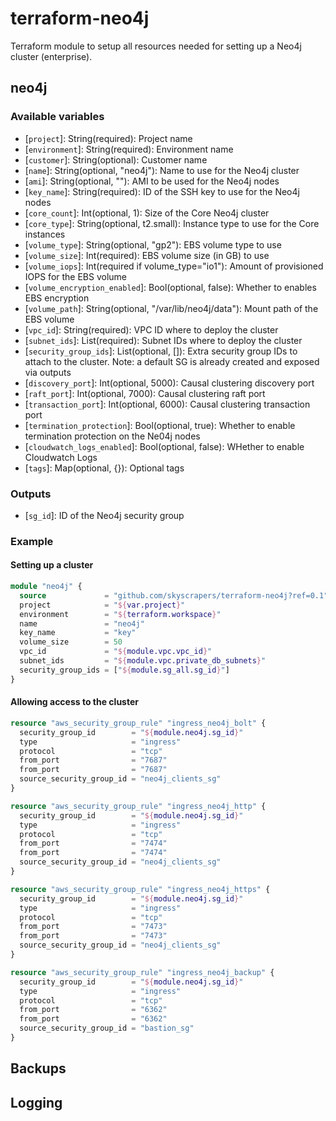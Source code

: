# terraform-neo4j

Terraform module to setup all resources needed for setting up a Neo4j cluster (enterprise).

## neo4j

### Available variables

* [`project`]: String(required): Project name
* [`environment`]: String(required): Environment name
* [`customer`]: String(optional): Customer name
* [`name`]: String(optional, \"neo4j\"): Name to use for the Neo4j cluster
* [`ami`]: String(optional, \"\"): AMI to be used for the Neo4j nodes
* [`key_name`]: String(required): ID of the SSH key to use for the Neo4j nodes
* [`core_count`]: Int(optional, 1): Size of the Core Neo4j cluster
* [`core_type`]: String(optional, t2.small): Instance type to use for the Core instances
* [`volume_type`]: String(optional, \"gp2\"): EBS volume type to use
* [`volume_size`]: Int(required): EBS volume size (in GB) to use
* [`volume_iops`]: Int(required if volume_type=\"io1\"): Amount of provisioned IOPS for the EBS volume
* [`volume_encryption_enabled`]: Bool(optional, false): Whether to enables EBS encryption
* [`volume_path`]: String(optional, \"/var/lib/neo4j/data\"): Mount path of the EBS volume
* [`vpc_id`]: String(required): VPC ID where to deploy the cluster
* [`subnet_ids`]: List(required): Subnet IDs where to deploy the cluster
* [`security_group_ids`]: List(optional, []): Extra security group IDs to attach to the cluster. Note: a default SG is already created and exposed via outputs
* [`discovery_port`]: Int(optional, 5000): Causal clustering discovery port
* [`raft_port`]: Int(optional, 7000): Causal clustering raft port
* [`transaction_port`]: Int(optional, 6000): Causal clustering transaction port
* [`termination_protection`]: Bool(optional, true): Whether to enable termination protection on the Ne04j nodes
* [`cloudwatch_logs_enabled`]: Bool(optional, false): WHether to enable Cloudwatch Logs
* [`tags`]: Map(optional, {}): Optional tags

### Outputs

* [`sg_id`]: ID of the Neo4j security group

### Example

#### Setting up a cluster

```terraform
module "neo4j" {
  source             = "github.com/skyscrapers/terraform-neo4j?ref=0.1"
  project            = "${var.project}"
  environment        = "${terraform.workspace}"
  name               = "neo4j"
  key_name           = "key"
  volume_size        = 50
  vpc_id             = "${module.vpc.vpc_id}"
  subnet_ids         = "${module.vpc.private_db_subnets}"
  security_group_ids = ["${module.sg_all.sg_id}"]
}
```

#### Allowing access to the cluster

```terraform
resource "aws_security_group_rule" "ingress_neo4j_bolt" {
  security_group_id        = "${module.neo4j.sg_id}"
  type                     = "ingress"
  protocol                 = "tcp"
  from_port                = "7687"
  from_port                = "7687"
  source_security_group_id = "neo4j_clients_sg"
}

resource "aws_security_group_rule" "ingress_neo4j_http" {
  security_group_id        = "${module.neo4j.sg_id}"
  type                     = "ingress"
  protocol                 = "tcp"
  from_port                = "7474"
  from_port                = "7474"
  source_security_group_id = "neo4j_clients_sg"
}

resource "aws_security_group_rule" "ingress_neo4j_https" {
  security_group_id        = "${module.neo4j.sg_id}"
  type                     = "ingress"
  protocol                 = "tcp"
  from_port                = "7473"
  from_port                = "7473"
  source_security_group_id = "neo4j_clients_sg"
}

resource "aws_security_group_rule" "ingress_neo4j_backup" {
  security_group_id        = "${module.neo4j.sg_id}"
  type                     = "ingress"
  protocol                 = "tcp"
  from_port                = "6362"
  from_port                = "6362"
  source_security_group_id = "bastion_sg"
}
```

## Backups

<!-- TODO -->

## Logging

<!-- TODO -->
